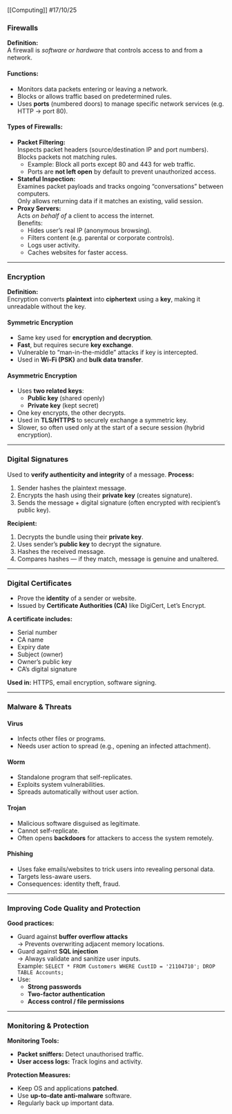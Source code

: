[[Computing]]
#17/10/25 
### Firewalls
**Definition:**  
A firewall is _software or hardware_ that controls access to and from a network.
#### Functions:
- Monitors data packets entering or leaving a network.
- Blocks or allows traffic based on predetermined rules.
- Uses **ports** (numbered doors) to manage specific network services (e.g. HTTP → port 80).
#### Types of Firewalls:
- **Packet Filtering:**  
    Inspects packet headers (source/destination IP and port numbers). Blocks packets not matching rules.  
    - Example: Block all ports except 80 and 443 for web traffic.  
    - Ports are **not left open** by default to prevent unauthorized access.
- **Stateful Inspection:**  
    Examines packet payloads and tracks ongoing “conversations” between computers.  
    Only allows returning data if it matches an existing, valid session.
- **Proxy Servers:**  
    Acts _on behalf of_ a client to access the internet.  
    Benefits:
    - Hides user’s real IP (anonymous browsing).
    - Filters content (e.g. parental or corporate controls).
    - Logs user activity.
    - Caches websites for faster access.

---
### Encryption
**Definition:**  
Encryption converts **plaintext** into **ciphertext** using a **key**, making it unreadable without the key.
#### Symmetric Encryption
- Same key used for **encryption and decryption**.
- **Fast**, but requires secure **key exchange**.
- Vulnerable to “man-in-the-middle” attacks if key is intercepted.
- Used in **Wi-Fi (PSK)** and **bulk data transfer**.
#### Asymmetric Encryption
- Uses **two related keys**:
    - **Public key** (shared openly)
    - **Private key** (kept secret)
- One key encrypts, the other decrypts.
- Used in **TLS/HTTPS** to securely exchange a symmetric key.
- Slower, so often used only at the start of a secure session (hybrid encryption).

---
### Digital Signatures
Used to **verify authenticity and integrity** of a message.
**Process:**
1. Sender hashes the plaintext message.
2. Encrypts the hash using their **private key** (creates signature).
3. Sends the message + digital signature (often encrypted with recipient’s public key).

**Recipient:**
1. Decrypts the bundle using their **private key**.
2. Uses sender’s **public key** to decrypt the signature.
3. Hashes the received message.
4. Compares hashes — if they match, message is genuine and unaltered.    

---
### Digital Certificates
- Prove the **identity** of a sender or website.
- Issued by **Certificate Authorities (CA)** like DigiCert, Let’s Encrypt.

**A certificate includes:**
- Serial number
- CA name
- Expiry date
- Subject (owner)
- Owner’s public key
- CA’s digital signature

**Used in:** HTTPS, email encryption, software signing.

---
### Malware & Threats

#### Virus
- Infects other files or programs.
- Needs user action to spread (e.g., opening an infected attachment).
#### Worm
- Standalone program that self-replicates.
- Exploits system vulnerabilities.
- Spreads automatically without user action.
#### Trojan
- Malicious software disguised as legitimate.
- Cannot self-replicate.    
- Often opens **backdoors** for attackers to access the system remotely.
#### Phishing
- Uses fake emails/websites to trick users into revealing personal data.
- Targets less-aware users.
- Consequences: identity theft, fraud.

---
### Improving Code Quality and Protection
**Good practices:**
- Guard against **buffer overflow attacks**  
    → Prevents overwriting adjacent memory locations.
- Guard against **SQL injection**  
    → Always validate and sanitize user inputs.  
    Example:
    `SELECT * FROM Customers WHERE CustID = '21104710'; DROP TABLE Accounts;`
- Use:
    - **Strong passwords**
    - **Two-factor authentication**
    - **Access control / file permissions**

---
### Monitoring & Protection
**Monitoring Tools:**
- **Packet sniffers:** Detect unauthorised traffic.
- **User access logs:** Track logins and activity.

**Protection Measures:**
- Keep OS and applications **patched**.
- Use **up-to-date anti-malware** software.
- Regularly back up important data.